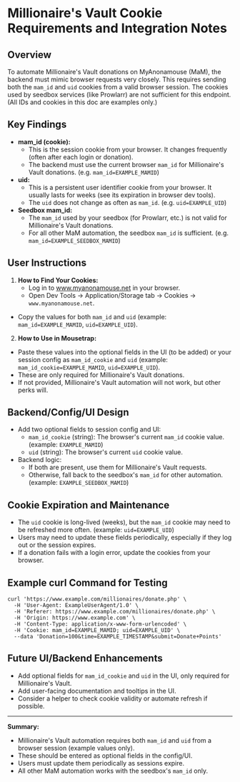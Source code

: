 # Millionaire's Vault Cookie Requirements and Integration Notes

## Overview
To automate Millionaire's Vault donations on MyAnonamouse (MaM), the backend must mimic browser requests very closely. This requires sending both the `mam_id` and `uid` cookies from a valid browser session. The cookies used by seedbox services (like Prowlarr) are not sufficient for this endpoint. (All IDs and cookies in this doc are examples only.)

## Key Findings
- **mam_id (cookie):**
  - This is the session cookie from your browser. It changes frequently (often after each login or donation).
  - The backend must use the current browser `mam_id` for Millionaire's Vault donations. (e.g. `mam_id=EXAMPLE_MAMID`)
- **uid:**
  - This is a persistent user identifier cookie from your browser. It usually lasts for weeks (see its expiration in browser dev tools).
  - The `uid` does not change as often as `mam_id`. (e.g. `uid=EXAMPLE_UID`)
- **Seedbox mam_id:**
  - The `mam_id` used by your seedbox (for Prowlarr, etc.) is not valid for Millionaire's Vault donations.
  - For all other MaM automation, the seedbox `mam_id` is sufficient. (e.g. `mam_id=EXAMPLE_SEEDBOX_MAMID`)

## User Instructions
1. **How to Find Your Cookies:**
   - Log in to www.myanonamouse.net in your browser.
   - Open Dev Tools → Application/Storage tab → Cookies → `www.myanonamouse.net`.
  - Copy the values for both `mam_id` and `uid` (example: `mam_id=EXAMPLE_MAMID`, `uid=EXAMPLE_UID`).
2. **How to Use in Mousetrap:**
  - Paste these values into the optional fields in the UI (to be added) or your session config as `mam_id_cookie` and `uid` (example: `mam_id_cookie=EXAMPLE_MAMID`, `uid=EXAMPLE_UID`).
   - These are only required for Millionaire's Vault donations.
   - If not provided, Millionaire's Vault automation will not work, but other perks will.

## Backend/Config/UI Design
- Add two optional fields to session config and UI:
  - `mam_id_cookie` (string): The browser's current `mam_id` cookie value. (example: `EXAMPLE_MAMID`)
  - `uid` (string): The browser's current `uid` cookie value.
- Backend logic:
  - If both are present, use them for Millionaire's Vault requests.
  - Otherwise, fall back to the seedbox's `mam_id` for other automation. (example: `EXAMPLE_SEEDBOX_MAMID`)

## Cookie Expiration and Maintenance
  - The `uid` cookie is long-lived (weeks), but the `mam_id` cookie may need to be refreshed more often. (example: `uid=EXAMPLE_UID`)
- Users may need to update these fields periodically, especially if they log out or the session expires.
- If a donation fails with a login error, update the cookies from your browser.

## Example curl Command for Testing
```
curl 'https://www.example.com/millionaires/donate.php' \
  -H 'User-Agent: ExampleUserAgent/1.0' \
  -H 'Referer: https://www.example.com/millionaires/donate.php' \
  -H 'Origin: https://www.example.com' \
  -H 'Content-Type: application/x-www-form-urlencoded' \
  -H 'Cookie: mam_id=EXAMPLE_MAMID; uid=EXAMPLE_UID' \
  --data 'Donation=100&time=EXAMPLE_TIMESTAMP&submit=Donate+Points'
```

## Future UI/Backend Enhancements
- Add optional fields for `mam_id_cookie` and `uid` in the UI, only required for Millionaire's Vault.
- Add user-facing documentation and tooltips in the UI.
- Consider a helper to check cookie validity or automate refresh if possible.

---

**Summary:**
- Millionaire's Vault automation requires both `mam_id` and `uid` from a browser session (example values only).
- These should be entered as optional fields in the config/UI.
- Users must update them periodically as sessions expire.
- All other MaM automation works with the seedbox's `mam_id` only.